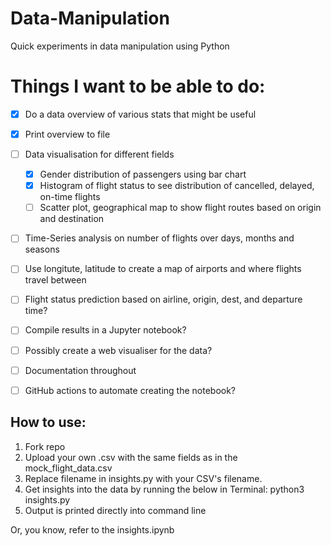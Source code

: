 # Data-Manipulation
Quick experiments in data manipulation using Python

# Things I want to be able to do:
- [x] Do a data overview of various stats that might be useful
- [x] Print overview to file
- [ ] Data visualisation for different fields
  - [x] Gender distribution of passengers using bar chart
  - [x] Histogram of flight status to see distribution of cancelled, delayed, on-time flights
  - [ ] Scatter plot, geographical map to show flight routes based on origin and destination
- [ ] Time-Series analysis on number of flights over days, months and seasons
- [ ] Use longitute, latitude to create a map of airports and where flights travel between
- [ ] Flight status prediction based on airline, origin, dest, and departure time?
- [ ] Compile results in a Jupyter notebook?
- [ ] Possibly create a web visualiser for the data?
- [ ] Documentation throughout
- [ ] GitHub actions to automate creating the notebook?


## How to use:
1. Fork repo
2. Upload your own .csv with the same fields as in the mock_flight_data.csv
3. Replace filename in insights.py with your CSV's filename.
4. Get insights into the data by running the below in Terminal: 
python3 insights.py
5. Output is printed directly into command line

Or, you know, refer to the insights.ipynb

